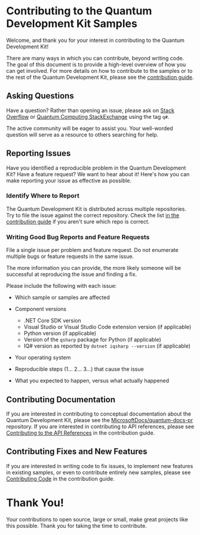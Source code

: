 # Contributing to the Quantum Development Kit Samples #

Welcome, and thank you for your interest in contributing to the Quantum Development Kit!

There are many ways in which you can contribute, beyond writing code. The goal of this document is to provide a high-level overview of how you can get involved.
For more details on how to contribute to the samples or to the rest of the Quantum Development Kit, please see the [contribution guide](https://docs.microsoft.com/quantum/contributing/).

## Asking Questions

Have a question? Rather than opening an issue, please ask on [Stack Overflow](https://stackoverflow.com/questions/tagged/q%23) or [Quantum Computing StackExchange](https://quantumcomputing.stackexchange.com/questions/tagged/q%23) using the tag `q#`.

The active community will be eager to assist you.
Your well-worded question will serve as a resource to others searching for help.

## Reporting Issues

Have you identified a reproducible problem in the Quantum Development Kit?
Have a feature request?
We want to hear about it!
Here's how you can make reporting your issue as effective as possible.

### Identify Where to Report

The Quantum Development Kit is distributed across multiple repositories. Try to file the issue against the correct repository.
Check the list [in the contribution guide](https://docs.microsoft.com/quantum/contributing/#where-do-contributions-go) if you aren't sure which repo is correct.

### Writing Good Bug Reports and Feature Requests

File a single issue per problem and feature request.
Do not enumerate multiple bugs or feature requests in the same issue.

The more information you can provide, the more likely someone will be successful at reproducing the issue and finding a fix.

Please include the following with each issue:

* Which sample or samples are affected

* Component versions
    - .NET Core SDK version
    - Visual Studio or Visual Studio Code extension version (if applicable)
    - Python version (if applicable)
    - Version of the `qsharp` package for Python (if applicable)
    - IQ# version as reported by `dotnet iqsharp --version` (if applicable)

* Your operating system

* Reproducible steps (1... 2... 3...) that cause the issue

* What you expected to happen, versus what actually happened

## Contributing Documentation

If you are interested in contributing to conceptual documentation about the Quantum Development Kit, please see the [MicrosoftDocs/quantum-docs-pr](https://github.com/MicrosoftDocs/quantum-docs-pr) repository.
If you are interested in contributing to API references, please see [Contributing to the API References](https://docs.microsoft.com/quantum/contributing/docs#contributing-to-the-api-references) in the contribution guide.

## Contributing Fixes and New Features

If you are interested in writing code to fix issues, to implement new features in existing samples, or even to contribute entirely new samples, please see [Contributing Code](https://docs.microsoft.com/quantum/contributing/code) in the contribution guide.

# Thank You!

Your contributions to open source, large or small, make great projects like this possible.
Thank you for taking the time to contribute.
